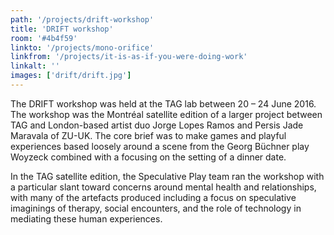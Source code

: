```yaml
---
path: '/projects/drift-workshop'
title: 'DRIFT workshop'
room: '#4b4f59'
linkto: '/projects/mono-orifice'
linkfrom: '/projects/it-is-as-if-you-were-doing-work'
linkalt: ''
images: ['drift/drift.jpg']
---
```


The DRIFT workshop was held at the TAG lab between 20 – 24 June 2016. The workshop was the Montréal satellite edition of a larger project between TAG and London-based artist duo Jorge Lopes Ramos and Persis Jade Maravala of ZU-UK. The core brief was to make games and playful experiences based loosely around a scene from the Georg Büchner play Woyzeck combined with a focusing on the setting of a dinner date.

In the TAG satellite edition, the Speculative Play team ran the workshop with a particular slant toward concerns around mental health and relationships, with many of the artefacts produced including a focus on speculative imaginings of therapy, social encounters, and the role of technology in mediating these human experiences.
